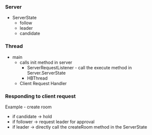 ### Server 
   * ServerState  
     * follow
     * leader 
     * candidate

### Thread 
  * main  
    * calls init method in server
      * ServerRequestListener - call the execute method in Server.ServerState
      * HBThread
    * Client Request Handler
      
### Responding to client request

Example - create room

* if candidate -> hold 
* if follower -> request leader for approval 
* if leader -> directly call the createRoom method in the ServerState
